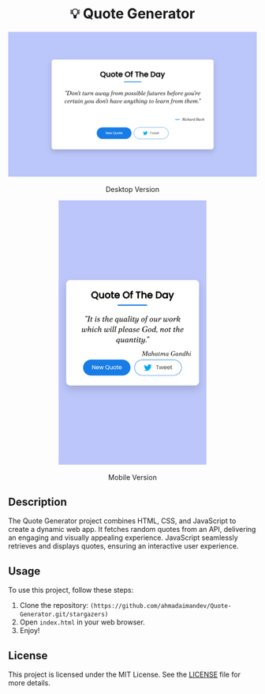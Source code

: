 <div align="center">

# 💡 Quote Generator

<img src="/preview/web.png" alt="Project Image" width="700">
<p>Desktop Version</p>

<img src="/preview/mobile.png" alt="Project Image" width="300">
<p>Mobile Version</p>

</div>

## Description

The Quote Generator project combines HTML, CSS, and JavaScript to create a dynamic web app. It fetches random quotes from an API, delivering an engaging and visually appealing experience. JavaScript seamlessly retrieves and displays quotes, ensuring an interactive user experience.
## Usage

To use this project, follow these steps:

1. Clone the repository: `(https://github.com/ahmadaimandev/Quote-Generator.git/stargazers)`
2. Open `index.html` in your web browser.
3. Enjoy!

## License

This project is licensed under the MIT License. See the [LICENSE](LICENSE) file for more details.
